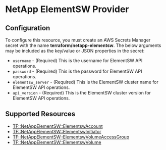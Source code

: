 # NetApp ElementSW Provider

## Configuration

To configure this resource, you must create an AWS Secrets Manager secret with the name **terraform/netapp-elementsw**. The below arguments may be included as the key/value or JSON properties in the secret:

* `username` - (Required) This is the username for ElementSW API operations.
* `password` - (Required) This is the password for ElementSW API operations.
* `elementsw_server` - (Required) This is the ElementSW cluster name for ElementSW 
  API operations.
* `api_version` - (Required) This is the ElementSW cluster version for ElementSW
  API operations.


## Supported Resources

* [TF::NetAppElementSW::ElementswAccount](../resources/netapp-elementsw/TF-NetAppElementSW-Account/docs/README.md)
* [TF::NetAppElementSW::ElementswInitiator](../resources/netapp-elementsw/TF-NetAppElementSW-Initiator/docs/README.md)
* [TF::NetAppElementSW::ElementswVolumeAccessGroup](../resources/netapp-elementsw/TF-NetAppElementSW-VolumeAccessGroup/docs/README.md)
* [TF::NetAppElementSW::ElementswVolume](../resources/netapp-elementsw/TF-NetAppElementSW-Volume/docs/README.md)